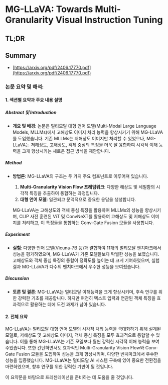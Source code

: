 # MG-LLaVA: Towards Multi-Granularity Visual Instruction Tuning
## TL;DR
## Summary
- [https://arxiv.org/pdf/2406.17770.pdf](https://arxiv.org/pdf/2406.17770.pdf)

### 논문 요약 및 해석:

#### 1. 섹션별 요약과 주요 내용 설명

##### Abstract 및 Introduction
- **개요 및 배경**: 논문은 멀티모달 대형 언어 모델(Multi-Modal Large Language Models, MLLMs)에서 고해상도 이미지 처리 능력을 향상시키기 위해 MG-LLaVA를 도입했습니다. 기존 MLLMs는 저해상도 이미지만 처리할 수 있었으나, MG-LLaVA는 저해상도, 고해상도, 객체 중심의 특징을 더욱 잘 융합하여 시각적 이해 능력을 크게 향상시키는 새로운 접근 방식을 제안합니다.

##### Method
- **방법론**: MG-LLaVA의 구조는 두 가지 주요 컴포넌트로 이루어져 있습니다.
  1. **Multi-Granularity Vision Flow 프레임워크**: 다양한 해상도 및 세밀함의 시각적 특징을 추출하여 통합하는 과정입니다.
  2. **대형 언어 모델**: 일관되고 문맥적으로 중요한 응답을 생성합니다.
  
  MG-LLaVA는 고해상도와 객체 중심 특징을 활용하여 MLLMs의 성능을 향상시키며, CLIP 사전 훈련된 ViT 및 ConvNeXT를 활용하여 고해상도 및 저해상도 이미지를 처리하고, 이 특징들을 통합하는 Conv-Gate Fusion 모듈을 사용합니다.

##### Experiment
- **실험**: 다양한 언어 모델(Vicuna-7B 등)과 결합하여 11개의 멀티모달 벤치마크에서 성능을 평가하였으며, MG-LLaVA가 기존 모델들보다 탁월한 성능을 보였습니다. 고해상도와 객체 중심 특징의 통합이 정확도를 높이는 데 크게 기여하였으며, 실험 결과 MG-LLaVA가 다수의 벤치마크에서 우수한 성능을 보여줬습니다.

##### Discussion
- **토론 및 결론**: MG-LLaVA는 멀티모달 이해능력을 크게 향상시키며, 후속 연구를 위한 강력한 기초를 제공합니다. 하지만 여전히 텍스트 입력과 연관된 객체 특징을 효과적으로 활용하는 데에 도전 과제가 남아 있습니다.

#### 2. 전체 요약

MG-LLaVA는 멀티모달 대형 언어 모델의 시각적 처리 능력을 극대화하기 위해 설계된 모델로, 저해상도 및 고해상도 이미지, 객체 중심 특징을 모두 효과적으로 통합할 수 있습니다. 이를 통해 MG-LLaVA는 기존 모델보다 훨씬 강력한 시각적 이해 능력을 보여주었습니다. 또한 간단하면서도 효과적인 Multi-Granularity Vision Flow와 Conv-Gate Fusion 모듈을 도입하여 성능을 크게 향상시키며, 다양한 벤치마크에서 우수한 성능을 입증했습니다. MG-LLaVA는 멀티모달 AI 시스템 구축에 있어 중요한 전환점을 마련하였으며, 향후 연구를 위한 강력한 기반이 될 것입니다.

이 요약문을 바탕으로 프레젠테이션을 준비하는 데 도움을 줄 것입니다.